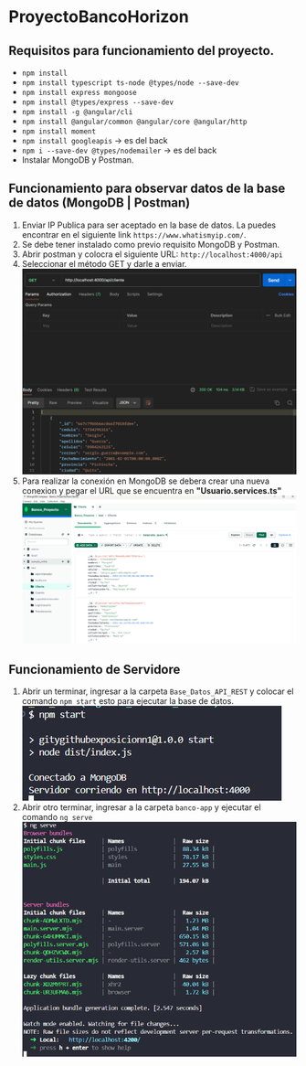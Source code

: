 # ProyectoBancoHorizon



## Requisitos para funcionamiento del proyecto.
- `npm install`
- `npm install typescript ts-node @types/node --save-dev`
- `npm install express mongoose`
- `npm install @types/express --save-dev`
- `npm install -g @angular/cli`
- `npm install @angular/common @angular/core @angular/http`
- `npm install moment`
- `npm install googleapis` -> es del back
- `npm i --save-dev @types/nodemailer` -> es del back
- Instalar MongoDB y Postman.


## Funcionamiento para observar datos de la base de datos (MongoDB | Postman)
1. Enviar IP Publica para ser aceptado en la base de datos. La puedes encontrar en el siguiente link `https://www.whatismyip.com/`.
2. Se debe tener instalado como previo requisito MongoDB y Postman.
3. Abrir postman y colocra el siguiente URL: `http://localhost:4000/api`
4. Seleccionar el método GET y darle a enviar.
![Peticion GET en Postman](/img_readme/usoPostman.png)
5. Para realizar la conexión en MongoDB se debera crear una nueva conexion  y pegar el URL que se encuentra en **"Usuario.services.ts"**
![Visualizacion en MongoDB](/img_readme/ConexionMongoDB.png)

## Funcionamiento de Servidore 
1. Abrir un terminar, ingresar a la carpeta `Base_Datos_API_REST` y colocar el comando `npm start` esto para ejecutar la base de datos.
![Iniciar Base de Datos](/img_readme/IniciarBaseDatos.png)
2. Abrir otro terminar, ingresar a la carpeta `banco-app` y ejecutar el comando `ng serve`
![Iniciar Proyecto](/img_readme/IniciarProyecto.png)

